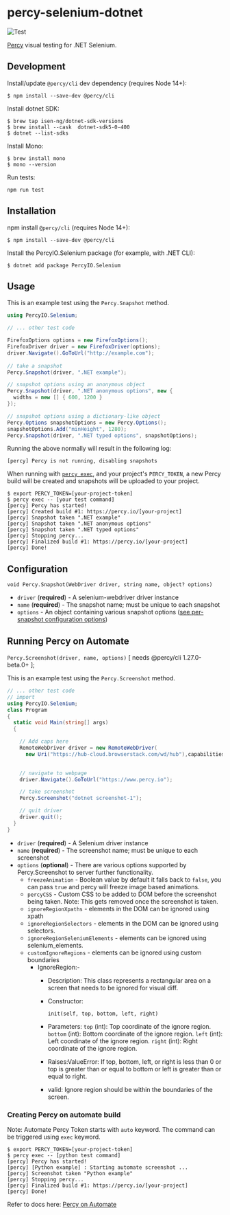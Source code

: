 # percy-selenium-dotnet
![Test](https://github.com/percy/percy-selenium-dotnet/workflows/Test/badge.svg)

[Percy](https://percy.io) visual testing for .NET Selenium.

## Development

Install/update `@percy/cli` dev dependency (requires Node 14+):

```sh-session
$ npm install --save-dev @percy/cli
```

Install dotnet SDK:

```sh-session
$ brew tap isen-ng/dotnet-sdk-versions
$ brew install --cask  dotnet-sdk5-0-400
$ dotnet --list-sdks
```

Install Mono:

```sh-session
$ brew install mono
$ mono --version 
```

Run tests:

```
npm run test
```

## Installation

npm install `@percy/cli` (requires Node 14+):

```sh-session
$ npm install --save-dev @percy/cli
```

Install the PercyIO.Selenium package (for example, with .NET CLI):

```sh-session
$ dotnet add package PercyIO.Selenium
```

## Usage

This is an example test using the `Percy.Snapshot` method.

``` csharp
using PercyIO.Selenium;

// ... other test code

FirefoxOptions options = new FirefoxOptions();
FirefoxDriver driver = new FirefoxDriver(options);
driver.Navigate().GoToUrl("http://example.com");
​
// take a snapshot
Percy.Snapshot(driver, ".NET example");

// snapshot options using an anonymous object
Percy.Snapshot(driver, ".NET anonymous options", new {
  widths = new [] { 600, 1200 }
});

// snapshot options using a dictionary-like object
Percy.Options snapshotOptions = new Percy.Options();
snapshotOptions.Add("minHeight", 1280);
Percy.Snapshot(driver, ".NET typed options", snapshotOptions);
```

Running the above normally will result in the following log:

```sh-session
[percy] Percy is not running, disabling snapshots
```

When running with [`percy
exec`](https://github.com/percy/cli/tree/master/packages/cli-exec#percy-exec), and your project's
`PERCY_TOKEN`, a new Percy build will be created and snapshots will be uploaded to your project.

```sh-session
$ export PERCY_TOKEN=[your-project-token]
$ percy exec -- [your test command]
[percy] Percy has started!
[percy] Created build #1: https://percy.io/[your-project]
[percy] Snapshot taken ".NET example"
[percy] Snapshot taken ".NET anonymous options"
[percy] Snapshot taken ".NET typed options"
[percy] Stopping percy...
[percy] Finalized build #1: https://percy.io/[your-project]
[percy] Done!
```

## Configuration

`void Percy.Snapshot(WebDriver driver, string name, object? options)`

- `driver` (**required**) - A selenium-webdriver driver instance
- `name` (**required**) - The snapshot name; must be unique to each snapshot
- `options` - An object containing various snapshot options ([see per-snapshot configuration options](https://docs.percy.io/docs/cli-configuration#per-snapshot-configuration))

## Running Percy on Automate
`Percy.Screenshot(driver, name, options)` [ needs @percy/cli 1.27.0-beta.0+ ];

This is an example test using the `Percy.Screenshot` method.

``` csharp
// ... other test code
// import
using PercyIO.Selenium;
class Program
{
  static void Main(string[] args)
  {

    // Add caps here
    RemoteWebDriver driver = new RemoteWebDriver(
      new Uri("https://hub-cloud.browserstack.com/wd/hub"),capabilities);
​

    // navigate to webpage
    driver.Navigate().GoToUrl("https://www.percy.io");

    // take screenshot
    Percy.Screenshot("dotnet screenshot-1");

    // quit driver
    driver.quit();
  }
}
```

- `driver` (**required**) - A Selenium driver instance
- `name` (**required**) - The screenshot name; must be unique to each screenshot
- `options` (**optional**) - There are various options supported by Percy.Screenshot to server further functionality.
    - `freezeAnimation` - Boolean value by default it falls back to `false`, you can pass `true` and percy will freeze image based animations.
    - `percyCSS` - Custom CSS to be added to DOM before the screenshot being taken. Note: This gets removed once the screenshot is taken.
    - `ignoreRegionXpaths` - elements in the DOM can be ignored using xpath
    - `ignoreRegionSelectors` - elements in the DOM can be ignored using selectors.
    - `ignoreRegionSeleniumElements` - elements can be ignored using selenium_elements.
    - `customIgnoreRegions` - elements can be ignored using custom boundaries
      - IgnoreRegion:-
        - Description: This class represents a rectangular area on a screen that needs to be ignored for visual diff.

        - Constructor:
          ```
          init(self, top, bottom, left, right)
          ```
        - Parameters:
          `top` (int): Top coordinate of the ignore region.
          `bottom` (int): Bottom coordinate of the ignore region.
          `left` (int): Left coordinate of the ignore region.
          `right` (int): Right coordinate of the ignore region.
        - Raises:ValueError: If top, bottom, left, or right is less than 0 or top is greater than or equal to bottom or left is greater than or equal to right.
        - valid: Ignore region should be within the boundaries of the screen.

### Creating Percy on automate build
Note: Automate Percy Token starts with `auto` keyword. The command can be triggered using `exec` keyword.
```sh-session
$ export PERCY_TOKEN=[your-project-token]
$ percy exec -- [python test command]
[percy] Percy has started!
[percy] [Python example] : Starting automate screenshot ...
[percy] Screenshot taken "Python example"
[percy] Stopping percy...
[percy] Finalized build #1: https://percy.io/[your-project]
[percy] Done!
```

Refer to docs here: [Percy on Automate](https://docs.percy.io/docs/integrate-functional-testing-with-visual-testing)
